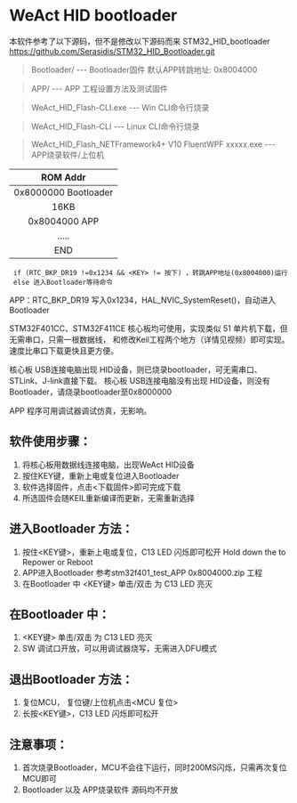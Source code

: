 
# WeAct HID bootloader
本软件参考了以下源码，但不是修改以下源码而来
STM32_HID_bootloader  https://github.com/Serasidis/STM32_HID_Bootloader.git	

> Bootloader/ --- Bootloader固件 默认APP转跳地址: 0x8004000

> APP/ --- APP 工程设置方法及测试固件

> WeAct_HID_Flash-CLI.exe --- Win CLI命令行烧录

> WeAct_HID_Flash-CLI --- Linux CLI命令行烧录

> WeAct_HID_Flash_NETFramework4+ V10 FluentWPF xxxxx.exe --- APP烧录软件/上位机

|ROM Addr|
|:--:|
|0x8000000 Bootloader|       
|16KB |        
|0x8004000 APP|  
|..... |
|END|
```
 if (RTC_BKP_DR19 !=0x1234 && <KEY> != 按下) ，转跳APP地址(0x8004000)运行
 else 进入Bootloader等待命令
 ```
 APP：RTC_BKP_DR19 写入0x1234，HAL_NVIC_SystemReset()，自动进入Bootloader

STM32F401CC、STM32F411CE 核心板均可使用，实现类似 51 单片机下载，但无需串口，只需一根数据线，
和修改Keil工程两个地方（详情见视频）即可实现。速度比串口下载更快且更方便。

核心板 USB连接电脑出现 HID设备，则已烧录bootloader，可无需串口、STLink、J-link直接下载。
核心板 USB连接电脑没有出现 HID设备，则没有Bootloader，请烧录bootloader至0x8000000

APP 程序可用调试器调试仿真，无影响。

## 软件使用步骤：
1. 将核心板用数据线连接电脑，出现WeAct HID设备
2. 按住KEY键，重新上电或复位进入Bootloader
3. 软件选择固件，点击<下载固件>即可完成下载
4. 所选固件会随KEIL重新编译而更新，无需重新选择

## 进入Bootloader 方法：
1. 按住<KEY键>，重新上电或复位，C13 LED 闪烁即可松开
         Hold down the <KEY> to Repower or Reboot
2. APP进入Bootloader 参考stm32f401_test_APP 0x8004000.zip 工程
3. 在Bootloader 中 <KEY键> 单击/双击 为 C13 LED 亮灭

## 在Bootloader 中：
1. <KEY键> 单击/双击 为 C13 LED 亮灭
2. SW 调试口开放，可以用调试器烧写，无需进入DFU模式

## 退出Bootloader 方法：
1. 复位MCU， 复位键/上位机点击<MCU 复位>
2. 长按<KEY键>，C13 LED 闪烁即可松开

## 注意事项：
1. 首次烧录Bootloader，MCU不会往下运行，同时<C13 LED>200MS闪烁，只需再次复位MCU即可
2. Bootloader 以及 APP烧录软件 源码均不开放